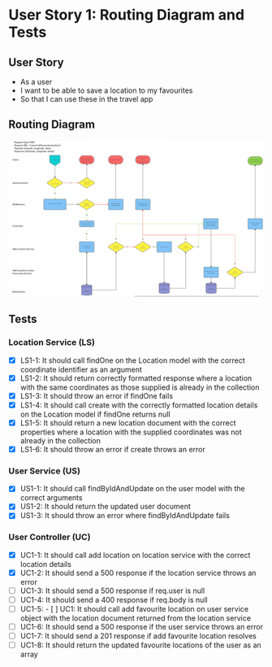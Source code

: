 # User Story 1: Routing Diagram and Tests

## User Story

- As a user
- I want to be able to save a location to my favourites
- So that I can use these in the travel app

## Routing Diagram

![User story 1 Routing diagram](./images/user-story-1-routing-diagram.PNG)

## Tests

### Location Service (LS)

- [x] LS1-1: It should call findOne on the Location model with the correct coordinate identifier as an argument
- [x] LS1-2: It should return correctly formatted response where a location with the same coordinates as those supplied is already in the collection
- [x] LS1-3: It should throw an error if findOne fails
- [x] LS1-4: It should call create with the correctly formatted location details on the Location model if findOne returns null
- [x] LS1-5: It should return a new location document with the correct properties where a location with the supplied coordinates was not already in the collection
- [x] LS1-6: It should throw an error if create throws an error

### User Service (US)

- [x] US1-1: It should call findByIdAndUpdate on the user model with the correct arguments
- [x] US1-2: It should return the updated user document
- [x] US1-3: It should throw an error where findByIdAndUpdate fails

### User Controller (UC)

- [x] UC1-1: It should call add location on location service with the correct location details
- [x] UC1-2: It should send a 500 response if the location service throws an error
- [ ] UC1-3: It should send a 500 response if req.user is null
- [ ] UC1-4: It should send a 400 response if req.body is null
- [ ] UC1-5: - [ ] UC1: It should call add favourite location on user service object with the location document returned from the location service
- [ ] UC1-6: It should send a 500 response if the user service throws an error
- [ ] UC1-7: It should send a 201 response if add favourite location resolves
- [ ] UC1-8: It should return the updated favourite locations of the user as an array
